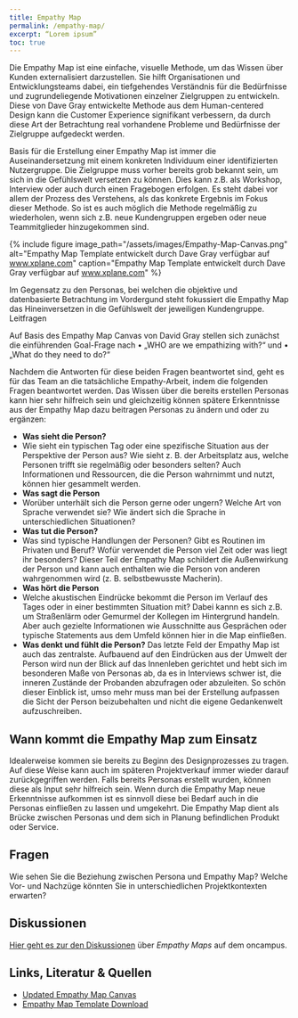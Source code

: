 ```yaml
---
title: Empathy Map
permalink: /empathy-map/
excerpt: “Lorem ipsum”
toc: true
---
```


Die Empathy Map ist eine einfache, visuelle Methode, um das Wissen über Kunden externalisiert darzustellen. Sie hilft Organisationen und Entwicklungsteams dabei, ein tiefgehendes Verständnis für die Bedürfnisse und zugrundeliegende Motivationen einzelner Zielgruppen zu entwickeln. 
Diese von Dave Gray entwickelte Methode aus dem Human-centered Design kann die Customer Experience signifikant verbessern, da durch diese Art der Betrachtung real vorhandene Probleme und Bedürfnisse der Zielgruppe aufgedeckt werden.

Basis für die Erstellung einer Empathy Map ist immer die Auseinandersetzung mit einem konkreten Individuum einer identifizierten Nutzergruppe. Die Zielgruppe muss vorher bereits grob bekannt sein, um sich in die Gefühlswelt versetzen zu können.
Dies kann z.B. als Workshop, Interview oder auch durch einen Fragebogen erfolgen. 
Es steht dabei vor allem der Prozess des Verstehens, als das konkrete Ergebnis im Fokus dieser Methode. So ist es auch möglich die Methode regelmäßig zu wiederholen, wenn sich z.B. neue Kundengruppen ergeben oder neue Teammitglieder hinzugekommen sind.


{%	include figure 	image_path="/assets/images/Empathy-Map-Canvas.png" alt="Empathy Map Template entwickelt durch Dave Gray verfügbar auf www.xplane.com" caption="Empathy Map Template entwickelt durch Dave Gray verfügbar auf www.xplane.com" %}


Im Gegensatz zu den Personas, bei welchen die objektive und datenbasierte Betrachtung im Vordergund steht fokussiert die Empathy Map das Hineinversetzen in die Gefühlswelt der jeweiligen Kundengruppe. 
Leitfragen

Auf Basis des Empathy Map Canvas von David Gray stellen sich zunächst die einführenden Goal-Frage nach 
•	„WHO are we empathizing with?“ und 
•	„What do they need to do?“

Nachdem die Antworten für diese beiden Fragen beantwortet sind, geht es für das Team an die tatsächliche Empathy-Arbeit, indem die folgenden Fragen beantwortet werden. Das Wissen über die bereits erstellen Personas kann hier sehr hilfreich sein und gleichzeitig können spätere Erkenntnisse aus der Empathy Map dazu beitragen Personas zu ändern und oder zu ergänzen:

* **Was sieht die Person?**
* Wie sieht ein typischen Tag oder eine spezifische Situation aus der Perspektive der Person aus? Wie sieht z. B. der Arbeitsplatz aus, welche Personen trifft sie regelmäßig oder besonders selten? Auch Informationen und Ressourcen, die die Person wahrnimmt und nutzt, können hier gesammelt werden.
* **Was sagt die Person**
* Worüber unterhält sich die Person gerne oder ungern? Welche Art von Sprache verwendet sie? Wie ändert sich die Sprache in unterschiedlichen Situationen?
* **Was tut die Person?**
* Was sind typische Handlungen der Personen? Gibt es Routinen im Privaten und Beruf? Wofür verwendet die Person viel Zeit oder was liegt ihr besonders?
Dieser Teil der Empathy Map schildert die Außenwirkung der Person und kann auch enthalten wie die Person von anderen wahrgenommen wird (z. B. selbstbewusste Macherin).
* **Was hört die Person**
* Welche akustischen Eindrücke bekommt die Person im Verlauf des Tages oder in einer bestimmten Situation mit? Dabei kannn es sich z.B. um Straßenlärm oder Gemurmel der Kollegen im Hintergrund handeln. Aber auch gezielte Informationen wie Ausschnitte aus Gesprächen oder typische Statements aus dem Umfeld können hier in die Map einfließen.
* **Was denkt und fühlt die Person?** 
Das letzte Feld der Empathy Map ist auch das zentralste. Aufbauend auf den Eindrücken aus der Umwelt der Person wird nun der Blick auf das Innenleben gerichtet und hebt sich im besonderen Maße von Personas ab, da es in Interviews schwer ist, die inneren Zustände der Probanden abzufragen oder abzuleiten. So schön dieser Einblick ist, umso mehr muss man bei der Erstellung aufpassen die Sicht der Person beizubehalten und nicht die eigene Gedankenwelt aufzuschreiben.

## Wann kommt die Empathy Map zum Einsatz

Idealerweise kommen sie bereits zu Beginn des Designprozesses zu tragen. Auf diese Weise kann auch im späteren Projektverkauf immer wieder darauf zurückgegriffen werden. Falls bereits Personas erstellt wurden, können diese als Input sehr hilfreich sein. Wenn durch die Empathy Map neue Erkenntnisse aufkommen ist es sinnvoll diese bei Bedarf auch in die Personas einfließen zu lassen und umgekehrt. Die Empathy Map dient als Brücke zwischen Personas und dem sich in Planung befindlichen Produkt oder Service.

## Fragen
Wie sehen Sie die Beziehung zwischen Persona und Empathy Map? 
Welche Vor- und Nachzüge könnten Sie in unterschiedlichen Projektkontexten erwarten?




## Diskussionen

[Hier geht es zur den Diskussionen][1] über *Empathy Maps* auf dem oncampus.

## Links, Literatur & Quellen
* [Updated Empathy Map Canvas](https://medium.com/the-xplane-collection/updated-empathy-map-canvas-46df22df3c8a)
* [Empathy Map Template Download](https://medium.com/the-xplane-collection/updated-empathy-map-canvas-46df22df3c8a)



[1]:	https://www.oncampus.de/course/weiterbildung/moocs/apomooc/section-2/47434-handbuch-empathy-map "oncampus Forum zur Empathy Map"

[image-1]:	/assets/images/read-light-idea.png

